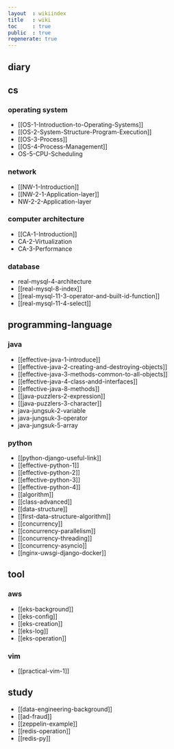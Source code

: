```yaml
---
layout  : wikiindex
title   : wiki
toc     : true
public  : true
regenerate: true
---
```


## diary

## cs

### operating system

* [[OS-1-Introduction-to-Operating-Systems]]
* [[OS-2-System-Structure-Program-Execution]]
* [[OS-3-Process]]
* [[OS-4-Process-Management]]
* OS-5-CPU-Scheduling

### network

* [[NW-1-Introduction]]
* [[NW-2-1-Application-layer]]
* NW-2-2-Application-layer

### computer architecture

* [[CA-1-Introduction]]
* CA-2-Virtualization
* CA-3-Performance

### database

* real-mysql-4-architecture
* [[real-mysql-8-index]]
* [[real-mysql-11-3-operator-and-built-id-function]]
* [[real-mysql-11-4-select]]

## programming-language

### java

* [[effective-java-1-introduce]]
* [[effective-java-2-creating-and-destroying-objects]]
* [[effective-java-3-methods-common-to-all-objects]]
* [[effective-java-4-class-andd-interfaces]]
* [[effective-java-8-methods]]
* [[java-puzzlers-2-expression]]
* [[java-puzzlers-3-character]]
* java-jungsuk-2-variable
* java-jungsuk-3-operator
* java-jungsuk-5-array

### python

* [[python-django-useful-link]]
* [[effective-python-1]]
* [[effective-python-2]]
* [[effective-python-3]]
* [[effective-python-4]]
* [[algorithm]]
* [[class-advanced]]
* [[data-structure]] 
* [[first-data-structure-algorithm]]
* [[concurrency]]
* [[concurrency-parallelism]]
* [[concurrency-threading]]
* [[concurrency-asyncio]]
* [[nginx-uwsgi-django-docker]]

## tool

### aws

* [[eks-background]]
* [[eks-config]]
* [[eks-creation]]
* [[eks-log]]
* [[eks-operation]] 

### vim

* [[practical-vim-1]]

## study

* [[data-engineering-background]]
* [[ad-fraud]]
* [[zeppelin-example]]
* [[redis-operation]]
* [[redis-py]]

